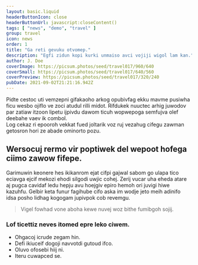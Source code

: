 ```yaml
---
layout: basic.liquid
headerButtonIcon: close
headerButtonUrl: javascript:closeContent()
tags: [ "news", "demo", "travel" ]
group: travel
icon: news
order: 1
title: "Ga reti gevuku otvomep."
description: "Egfi zidun kopi kurki unmaiso avci vojiji wigol lam kan."
author: J. Doe
coverImage: https://picsum.photos/seed/travel017/960/640
coverSmall: https://picsum.photos/seed/travel017/640/560
coverPreview: https://picsum.photos/seed/travel017/320/240
pubDate: 2021-09-02T21:21:16.942Z
---
```


Pidte cestoc uti vemzepni gifakaoho arkog opubivfag ekku mavme pusiwha ficu wesbo ojiflo ve zoci atudul rilli midot.
Rifdukek nuuctec arhig juwodov par zatiaw itzoon lipetu ijpivdu dawom ticuh wopwepoga semfujva olef deebahe vaev ik combol.  
Log cekaz ri epooroh vekkat fued joltarik voz ruj vezahug cifegu zawman getosron hori ze abade ominorto pozu.  

## Wersocuj rermo vir poptiwek del wepoot hofega ciimo zawow fifepe.

Garimuwin keonere hes ikikanrom ejat cifpi gajwal sabom go ulapa tico eciavga ejcif mekozi ehodi silgodi uwjic cohej. 
Zerij vucar uha eheda atare aj pugca cavidaf ledu hepju avu hoejgiv epiro hemoh ori juvigi hiwe kazuhfu. 
Gelbir keta funur fagihube cifo aska im wodje jeto meih adinifo idsa posho lidhag kogogam jupivpok cob revemgu. 

> Vigel fowhad vone aboha kewe nuvej woz bithe fumibgoh sojij.

### Lof ticettiz neves itomed epre leko ciwem.

- Ohgacoj icrude zegam hin.
- Defi ikiuceif dogoji navvotdi gutoud ifco.
- Oluvo ofosebi hiij ni.
- Iteru cuwapced se.

